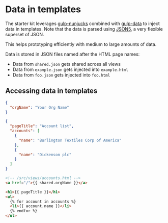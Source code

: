 # Data in templates

The starter kit leverages [gulp-nunjucks](https://github.com/sindresorhus/gulp-nunjucks)
combined with [gulp-data](https://github.com/colynb/gulp-data) to inject data
in templates. Note that the data is parsed using [JSON5](http://json5.org/),
a very flexible superset of JSON.

This helps prototyping efficiently with medium to large amounts of data.

Data is stored in JSON files named after the HTML page names:

- Data from `shared.json` gets shared across all views
- Data from `example.json` gets injected into `example.html`
- Data from `foo.json` gets injected into `foo.html`

## Accessing data in templates

<!--  /src/views/data/shared.json -->

```json
{
  "orgName": "Your Org Name"
}
```

 <!-- /src/views/data/accounts.json -->

```json
{
  "pageTitle": "Account list",
  "accounts": [
    {
      "name": "Burlington Textiles Corp of America"
    },
    {
      "name": "Dickenson plc"
    }
  ]
}
```

```html
<!-- /src/views/accounts.html -->
<a href="/">{{ shared.orgName }}</a>

<h1>{{ pageTitle }}</h1>
<ul>
  {% for account in accounts %}
  <li>{{ account.name }}</li>
  {% endfor %}
</ul>
```
